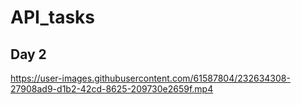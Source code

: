 # API_tasks

## Day 2


https://user-images.githubusercontent.com/61587804/232634308-27908ad9-d1b2-42cd-8625-209730e2659f.mp4

